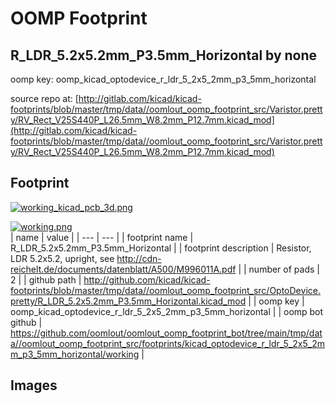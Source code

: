 # OOMP Footprint  
## R_LDR_5.2x5.2mm_P3.5mm_Horizontal  by none  
  
oomp key: oomp_kicad_optodevice_r_ldr_5_2x5_2mm_p3_5mm_horizontal  
  
source repo at: [http://gitlab.com/kicad/kicad-footprints/blob/master/tmp/data//oomlout_oomp_footprint_src/Varistor.pretty/RV_Rect_V25S440P_L26.5mm_W8.2mm_P12.7mm.kicad_mod](http://gitlab.com/kicad/kicad-footprints/blob/master/tmp/data//oomlout_oomp_footprint_src/Varistor.pretty/RV_Rect_V25S440P_L26.5mm_W8.2mm_P12.7mm.kicad_mod)  
## Footprint  
  
[![working_kicad_pcb_3d.png](working_kicad_pcb_3d_600.png)](working_kicad_pcb_3d.png)  
  
[![working.png](working_600.png)](working.png)  
| name | value | 
| --- | --- | 
| footprint name | R_LDR_5.2x5.2mm_P3.5mm_Horizontal | 
| footprint description | Resistor, LDR 5.2x5.2, upright, see http://cdn-reichelt.de/documents/datenblatt/A500/M996011A.pdf | 
| number of pads | 2 | 
| github path | http://github.com/kicad/kicad-footprints/blob/master/tmp/data//oomlout_oomp_footprint_src/OptoDevice.pretty/R_LDR_5.2x5.2mm_P3.5mm_Horizontal.kicad_mod | 
| oomp key | oomp_kicad_optodevice_r_ldr_5_2x5_2mm_p3_5mm_horizontal | 
| oomp bot github | https://github.com/oomlout/oomlout_oomp_footprint_bot/tree/main/tmp/data//oomlout_oomp_footprint_src/footprints/kicad_optodevice_r_ldr_5_2x5_2mm_p3_5mm_horizontal/working | 
## Images  
